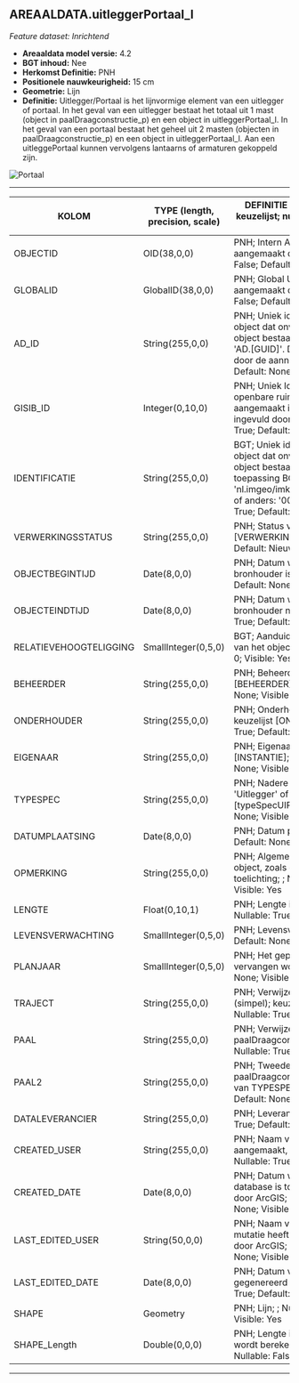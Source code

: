 ## AREAALDATA.uitleggerPortaal_l

*Feature dataset: Inrichtend*


* __Areaaldata model versie:__ 4.2
* __BGT inhoud:__ Nee
* __Herkomst Definitie:__ PNH
* __Positionele nauwkeurigheid:__ 15 cm
* __Geometrie:__ Lijn
* __Definitie:__ Uitlegger/Portaal is het lijnvormige element van een uitlegger of portaal. In het geval van een uitlegger bestaat het totaal uit 1 mast (object in paalDraagconstructie_p) en een object in uitleggerPortaal_l. In het geval van een portaal bestaat het geheel uit 2 masten (objecten in paalDraagconstructie_p) en een object in uitleggerPortaal_l. Aan een uitleggePortaal kunnen vervolgens lantaarns of armaturen gekoppeld zijn.

![Portaal](D:\bu_geodata_beheer\gereedschap\documentatie\areaaldata_datamodel\4.2d3\Objectbladen\04_Ovl_Vri\portaal_uithouder.png)

***

|__KOLOM__                             |__TYPE (length, precision, scale)__          	          |__DEFINITIE__ (oorsprong; beschrijving; keuzelijst; nullable; default; zichtbaar in Areaalviewer)|
|------                              |----                     |-----    |
|OBJECTID                            |OID(38,0,0)              |PNH; Intern ArcGIS Identificatienummer, aangemaakt door ArcGIS; ; Nullable: False; Default: None; Visible: Yes|
|GLOBALID                            |GlobalID(38,0,0)         |PNH; Global Unique Identifier, aangemaakt door ArcGIS; ; Nullable: False; Default: None; Visible: Yes|
|AD_ID                               |String(255,0,0)          |PNH; Uniek identificatienummer voor het object dat onveranderlijk is zolang het object bestaat in Areaaldata: in format 'AD.[GUID]'. Dit moet worden ingevuld door de aannemer; ; Nullable: False; Default: None; Visible: Yes|
|GISIB_ID                            |Integer(0,10,0)          |PNH; Uniek Identificatienummer beheer openbare ruimte (GISIB), wordt aangemaakt in GISIB en mag niet worden ingevuld door de aannemer; ; Nullable: True; Default: None; Visible: No|
|IDENTIFICATIE                       |String(255,0,0)          |BGT; Uniek identificatienummer voor het object dat onveranderlijk is zolang het object bestaat: bevat indien van toepassing BGT/IMKL ID in format 'nl.imgeo/imkl.bronhouderscode.LokaalID' of anders: '00000'.LokaalID; ; Nullable: True; Default: None; Visible: No|
|VERWERKINGSSTATUS                   |String(255,0,0)          |PNH; Status van de gegevens; keuzelijst [VERWERKINGSSTATUS]; Nullable: False; Default: Nieuw; Visible: Yes|
|OBJECTBEGINTIJD                     |Date(8,0,0)              |PNH; Datum waarop het object bij de bronhouder is ontstaan; ; Nullable: True; Default: None; Visible: Yes|
|OBJECTEINDTIJD                      |Date(8,0,0)              |PNH; Datum waarop het object bij de bronhouder niet meer geldig is; ; Nullable: True; Default: None; Visible: Yes|
|RELATIEVEHOOGTELIGGING              |SmallInteger(0,5,0)      |BGT; Aanduiding voor de relatieve hoogte van het object; ; Nullable: False; Default: 0; Visible: Yes|
|BEHEERDER                           |String(255,0,0)          |PNH; Beheerder van het object; keuzelijst [BEHEERDER]; Nullable: True; Default: None; Visible: Yes|
|ONDERHOUDER                         |String(255,0,0)          |PNH; Onderhouder van het object; keuzelijst [ONDERHOUDER]; Nullable: True; Default: None; Visible: Yes|
|EIGENAAR                            |String(255,0,0)          |PNH; Eigenaar van het object; keuzelijst [INSTANTIE]; Nullable: True; Default: None; Visible: Yes|
|TYPESPEC                            |String(255,0,0)          |PNH; Nadere typering van het object, 'Uitlegger' of 'Portaal'; keuzelijst [typeSpecUIP]; Nullable: True; Default: None; Visible: Yes|
|DATUMPLAATSING                      |Date(8,0,0)              |PNH; Datum plaatsing; ; Nullable: True; Default: None; Visible: No|
|OPMERKING                           |String(255,0,0)          |PNH; Algemene opmerking voor het object, zoals een omschrijving of toelichting; ; Nullable: True; Default: None; Visible: Yes|
|LENGTE                              |Float(0,10,1)            |PNH; Lengte in meters met 1 decimaal; ; Nullable: True; Default: None; Visible: Yes|
|LEVENSVERWACHTING                   |SmallInteger(0,5,0)      |PNH; Levensverwachting; ; Nullable: True; Default: None; Visible: No|
|PLANJAAR                            |SmallInteger(0,5,0)      |PNH; Het geplande jaar dat het object vervangen wordt; ; Nullable: True; Default: None; Visible: No|
|TRAJECT                             |String(255,0,0)          |PNH; Verwijzende sleutel naar traject_v (simpel); keuzelijst [TRAJECT_NAAM]; Nullable: True; Default: None; Visible: Yes|
|PAAL                                |String(255,0,0)          |PNH; Verwijzende sleutel naar paalDraagconstructie_p (simpel); ; Nullable: True; Default: None; Visible: Yes|
|PAAL2                               |String(255,0,0)          |PNH; Tweede verwijzende sleutel paalDraagconstructie_p, alleen in geval van TYPESPEC Portaal; ; Nullable: True; Default: None; Visible: Yes|
|DATALEVERANCIER                     |String(255,0,0)          |PNH; Leverancier van de data; ; Nullable: True; Default: None; Visible: No|
|CREATED_USER                        |String(255,0,0)          |PNH; Naam van gebruiker die de rij heeft aangemaakt, gegenereerd door ArcGIS; ; Nullable: True; Default: None; Visible: No|
|CREATED_DATE                        |Date(8,0,0)              |PNH; Datum waarop de rij aan de database is toegevoegd, gegenereerd door ArcGIS; ; Nullable: True; Default: None; Visible: No|
|LAST_EDITED_USER                    |String(50,0,0)           |PNH; Naam van gebruiker die de laatste mutatie heeft doorgevoerd, gegenereerd door ArcGIS; ; Nullable: True; Default: None; Visible: No|
|LAST_EDITED_DATE                    |Date(8,0,0)              |PNH; Datum van de laatste mutatie, gegenereerd door ArcGIS; ; Nullable: True; Default: None; Visible: No|
|SHAPE                               |Geometry                 |PNH; Lijn; ; Nullable: False; Default: None; Visible: Yes|
|SHAPE_Length                        |Double(0,0,0)            |PNH; Lengte in meters, 5 decimalen. Dit wordt berekend in bepaalde applicaties; ; Nullable: False; Default: None; Visible: No|


***

